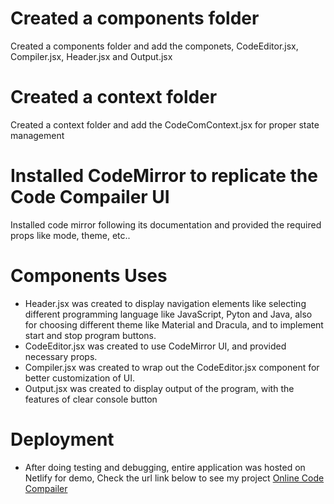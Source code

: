 # Created a components folder

Created a components folder and add the componets, CodeEditor.jsx, Compiler.jsx, Header.jsx and Output.jsx

# Created a context folder

Created a context folder and add the CodeComContext.jsx for proper state management

# Installed CodeMirror to replicate the Code Compailer UI

Installed code mirror following its documentation and provided the required props like mode, theme, etc..

# Components Uses

- Header.jsx was created to display navigation elements like selecting different programming language like JavaScript, Pyton and Java, also for choosing different theme like Material and Dracula, and to implement start and stop program buttons.
- CodeEditor.jsx was created to use CodeMirror UI, and provided necessary props.
- Compiler.jsx was created to wrap out the CodeEditor.jsx component for better customization of UI.
- Output.jsx was created to display output of the program, with the features of clear console button

# Deployment

- After doing testing and debugging, entire application was hosted on Netlify for demo, Check the url link below to see my project <a href="https://bidhan-vrit-cc.netlify.app/ " target="_blank" >Online Code Compailer</a>
